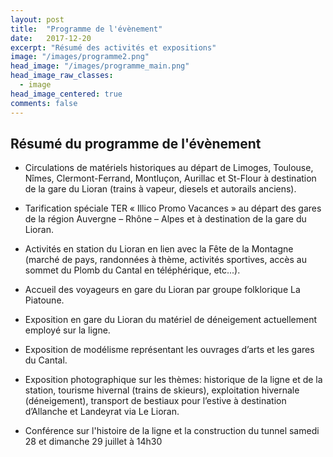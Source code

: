 ```yaml
---
layout: post
title:  "Programme de l'évènement"
date:   2017-12-20
excerpt: "Résumé des activités et expositions"
image: "/images/programme2.png"
head_image: "/images/programme_main.png"
head_image_raw_classes:
  - image
head_image_centered: true
comments: false
---
```


## Résumé du programme de l'évènement

* Circulations de matériels historiques au départ de Limoges, Toulouse, Nîmes, Clermont-Ferrand, Montluçon, Aurillac et St-Flour à destination de la gare du Lioran (trains à vapeur, diesels et autorails anciens).

* Tarification spéciale TER « Illico Promo Vacances » au départ des gares de la région Auvergne – Rhône – Alpes et à destination de la gare du Lioran.

* Activités en station du Lioran en lien avec la Fête de la Montagne (marché de pays, randonnées à thème, activités sportives, accès au sommet du Plomb du Cantal en téléphérique, etc...).

* Accueil des voyageurs en gare du Lioran par groupe folklorique La Piatoune.

* Exposition en gare du Lioran du matériel de déneigement actuellement employé sur la ligne.

* Exposition de modélisme représentant les ouvrages d’arts et les gares du Cantal.

* Exposition photographique sur les thèmes: historique de la ligne et de la station, tourisme hivernal (trains de skieurs), exploitation hivernale (déneigement), transport de bestiaux pour l’estive à destination d’Allanche et Landeyrat via Le Lioran.

* Conférence sur l'histoire de la ligne et la construction du tunnel samedi 28 et dimanche 29 juillet à 14h30

